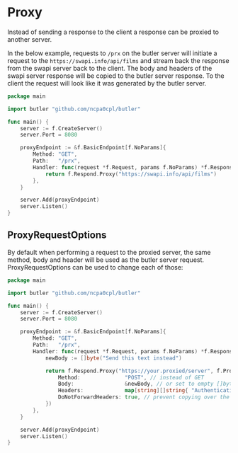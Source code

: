 # Proxy

Instead of sending a response to the client a response can be proxied to another server.

In the below example, requests to `/prx` on the butler server will initiate a request to the `https://swapi.info/api/films` and stream back the response from the swapi server back to the client. The body and
headers of the swapi server response will be copied to the butler server response. To the client the request
will look like it was generated by the butler server.

```go
package main

import butler "github.com/ncpa0cpl/butler"

func main() {
	server := f.CreateServer()
	server.Port = 8080

	proxyEndpoint := &f.BasicEndpoint[f.NoParams]{
		Method: "GET",
		Path:   "/prx",
		Handler: func(request *f.Request, params f.NoParams) *f.Response {
			return f.Respond.Proxy("https://swapi.info/api/films")
		},
	}

	server.Add(proxyEndpoint)
	server.Listen()
}
```

## ProxyRequestOptions

By default when performing a request to the proxied server, the same method, body and header will be used as the butler
server request. ProxyRequestOptions can be used to change each of those:

```go
package main

import butler "github.com/ncpa0cpl/butler"

func main() {
	server := f.CreateServer()
	server.Port = 8080

	proxyEndpoint := &f.BasicEndpoint[f.NoParams]{
		Method: "GET",
		Path:   "/prx",
		Handler: func(request *f.Request, params f.NoParams) *f.Response {
			newBody := []byte("Send this text instead")

			return f.Respond.Proxy("https://your.proxied/server", f.ProxyRequestOptions{
				Method:              "POST", // instead of GET
				Body:                &newBody, // or set to empty []byte to send empty body
				Headers:             map[string][]string{ "Authentication": {"Bearer XXX"} }, // add new headers
				DoNotForwardHeaders: true, // prevent copying over the headers from the current request
			})
		},
	}

	server.Add(proxyEndpoint)
	server.Listen()
}
```
